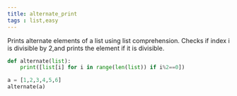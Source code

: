 ```yaml
---
title: alternate_print
tags : list,easy
---
```


Prints alternate elements of a list using list comprehension.
Checks if index i is divisible by 2,and prints the element if it is divisible.


```py
def alternate(list):
    print([list[i] for i in range(len(list)) if i%2==0])
```

```py
a = [1,2,3,4,5,6]
alternate(a)
```